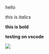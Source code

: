 hello


*this is italics*

**this is bold**

**testing on vscode**


![](../../../Pictures/screenshot%20for%20lab0.png)